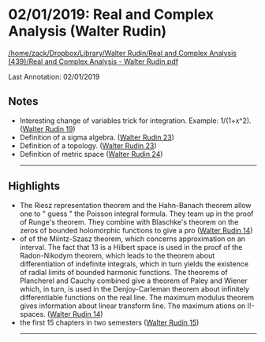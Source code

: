 # 02/01/2019: Real and Complex Analysis (Walter Rudin)

<a href='file:////home/zack/Dropbox/Library/Walter Rudin/Real and Complex Analysis (439)/Real and Complex Analysis - Walter Rudin.pdf' target='_blank'>/home/zack/Dropbox/Library/Walter Rudin/Real and Complex Analysis (439)/Real and Complex Analysis - Walter Rudin.pdf</a>

Last Annotation: 02/01/2019

## Notes

- Interesting change of variables trick for integration\. Example: 1/\(1+x^2\)\. (<a href="file:////home/zack/Dropbox/Library/Walter Rudin/Real and Complex Analysis (439)/Real and Complex Analysis - Walter Rudin.pdf#page=19" target="_blank">Walter Rudin 19</a>)
- Definition of a sigma algebra\. (<a href="file:////home/zack/Dropbox/Library/Walter Rudin/Real and Complex Analysis (439)/Real and Complex Analysis - Walter Rudin.pdf#page=23" target="_blank">Walter Rudin 23</a>)
- Definition of a topology\. (<a href="file:////home/zack/Dropbox/Library/Walter Rudin/Real and Complex Analysis (439)/Real and Complex Analysis - Walter Rudin.pdf#page=23" target="_blank">Walter Rudin 23</a>)
- Definition of metric space (<a href="file:////home/zack/Dropbox/Library/Walter Rudin/Real and Complex Analysis (439)/Real and Complex Analysis - Walter Rudin.pdf#page=24" target="_blank">Walter Rudin 24</a>)<hr>

## Highlights

- The Riesz representation theorem and the Hahn-Banach theorem allow one to " guess " the Poisson integral formula\. They team up in the proof of Runge's theorem\. They combine with Blaschke's theorem on the zeros of bounded holomorphic functions to give a pro (<a href="file:////home/zack/Dropbox/Library/Walter Rudin/Real and Complex Analysis (439)/Real and Complex Analysis - Walter Rudin.pdf#page=14" target="_blank">Walter Rudin 14</a>)
- of of the Miintz-Szasz theorem, which concerns approximation on an interval\. The fact that 13 is a Hilbert space is used in the proof of the Radon-Nikodym theorem, which leads to the theorem about differentiation of indefinite integrals, which in turn yields the existence of radial limits of bounded harmonic functions\. The theorems of Plancherel and Cauchy combined give a theorem of Paley and Wiener which, in turn, is used in the Denjoy-Carleman theorem about infinitely differentiable functions on the real line\. The maximum modulus theorem gives information about linear transform­ line\. The maximum ations on I!-spaces\. (<a href="file:////home/zack/Dropbox/Library/Walter Rudin/Real and Complex Analysis (439)/Real and Complex Analysis - Walter Rudin.pdf#page=14" target="_blank">Walter Rudin 14</a>)
- the first 15 chapters in two semesters (<a href="file:////home/zack/Dropbox/Library/Walter Rudin/Real and Complex Analysis (439)/Real and Complex Analysis - Walter Rudin.pdf#page=15" target="_blank">Walter Rudin 15</a>)<hr>

